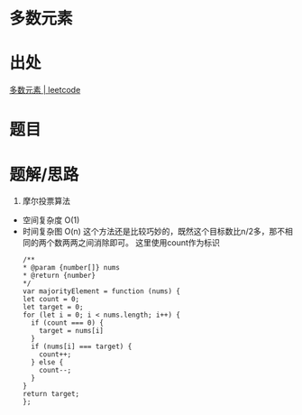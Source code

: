 # 多数元素

# 出处

[多数元素 | leetcode](https://leetcode-cn.com/problems/majority-element/)

# 题目

# 题解/思路

1. 摩尔投票算法

- 空间复杂度 O(1)
- 时间复杂图 O(n)
  这个方法还是比较巧妙的，既然这个目标数比n/2多，那不相同的两个数两两之间消除即可。
  这里使用count作为标识
  ```
  /**
  * @param {number[]} nums
  * @return {number}
  */
  var majorityElement = function (nums) {
  let count = 0;
  let target = 0;
  for (let i = 0; i < nums.length; i++) {
    if (count === 0) {
      target = nums[i]
    }
    if (nums[i] === target) {
      count++;
    } else {
      count--;
    }
  }
  return target;
  };
  ```
